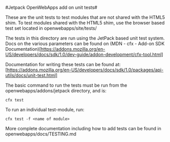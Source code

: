 #Jetpack OpenWebApps add on unit tests#

These are the unit tests to test modules that are not shared with the HTML5 shim.
To test modules shared with the HTML5 shim, use the browser based test set located
in openwebapps/site/tests/

The tests in this directory are run using the JetPack based unit test system. 
Docs on the various parameters can be found on (MDN - cfx - Add-on 
SDK Documentation)[https://addons.mozilla.org/en-US/developers/docs/sdk/1.0/dev-guide/addon-development/cfx-tool.html]

Documentation for writing these tests can be found at: 
[https://addons.mozilla.org/en-US/developers/docs/sdk/1.0/packages/api-utils/docs/unit-test.html]

The basic command to run the tests must be run from the openwebapps/addons/jetpack 
directory, and is:

    cfx test

To run an individual test-module, run:

    cfx test -f <name of module>

More complete documentation including how to add tests can be found in openwebapps/docs/TESTING.md    
